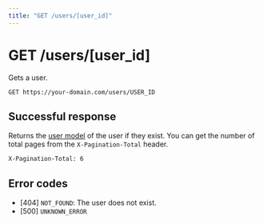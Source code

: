```yaml
---
title: "GET /users/[user_id]"
---
```


# GET /users/[user_id]

Gets a user.

```
GET https://your-domain.com/users/USER_ID
```

## Successful response

Returns the [user model](/api-reference/rest/models/user) of the user if they exist. You can get the number of total pages from the `X-Pagination-Total` header.

```
X-Pagination-Total: 6
```

## Error codes

- [404] `NOT_FOUND`: The user does not exist.
- [500] `UNKNOWN_ERROR`
